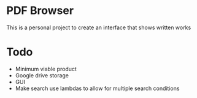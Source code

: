 # PDF Browser
This is a personal project to create an interface that shows written works



# Todo
- Minimum viable product
- Google drive storage
- GUI
- Make search use lambdas to allow for multiple search conditions